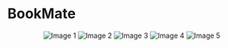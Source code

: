 # BookMate

<p align="center">
  <img src="https://github.com/arunnats/BookMate/assets/118368673/8ea2aeb9-d99d-498b-95ae-d423d7f13ff6" alt="Image 1" />
  <img src="https://github.com/arunnats/BookMate/assets/118368673/c76cc268-09e6-435d-80b1-04163dbd30aa" alt="Image 2" />
  <img src="https://github.com/arunnats/BookMate/assets/118368673/94e01253-d787-4cd9-b0cd-ac1b98a61953" alt="Image 3" />
  <img src="https://github.com/arunnats/BookMate/assets/118368673/9cf286d1-ec54-4be3-b03d-154fff40fa0f" alt="Image 4" />
  <img src="https://github.com/arunnats/BookMate/assets/118368673/8326e051-c558-4a1b-b427-0631fa87f738" alt="Image 5" />
</p>

